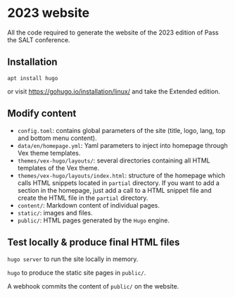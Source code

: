 # 2023 website

All the code required to generate the website of the 2023 edition of Pass the SALT conference.

## Installation

`apt install hugo`

or visit https://gohugo.io/installation/linux/ and take the Extended edition.

## Modify content

- `config.toml`: contains global parameters of the site (title, logo, lang, top and bottom menu content).
- `data/en/homepage.yml`: Yaml parameters to inject into homepage through Vex theme templates.
- `themes/vex-hugo/layouts/`: several directories containing all HTML templates of the Vex theme.
- `themes/vex-hugo/layouts/index.html`: structure of the homepage which calls HTML snippets located in `partial` directory. If you want to add a section in the homepage, just add a call to a HTML snippet file and create the HTML file in the `partial` directory.  
- `content/`: Markdown content of individual pages.
- `static/`: images and files.
- `public/`: HTML pages generated by the `Hugo` engine.


## Test locally & produce final HTML files

`hugo server` to run the site locally in memory.

`hugo` to produce the static site pages in `public/`.

A webhook commits the content of `public/` on the website.
